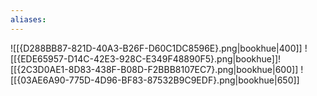 ```yaml
---
aliases:
---
```

![[{D288BB87-821D-40A3-B26F-D60C1DC8596E}.png|bookhue|400]]
![[{EDE65957-D14C-42E3-928C-E349F48890F5}.png|bookhue]]![[{2C3D0AE1-8D83-438F-B08D-F2BBB8107EC7}.png|bookhue|600]]
![[{03AE6A90-775D-4D96-BF83-87532B9C9EDF}.png|bookhue|650]]
